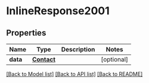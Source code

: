 # InlineResponse2001

## Properties
Name | Type | Description | Notes
------------ | ------------- | ------------- | -------------
**data** | [**Contact**](Contact.md) |  | [optional] 

[[Back to Model list]](../README.md#documentation-for-models) [[Back to API list]](../README.md#documentation-for-api-endpoints) [[Back to README]](../README.md)


